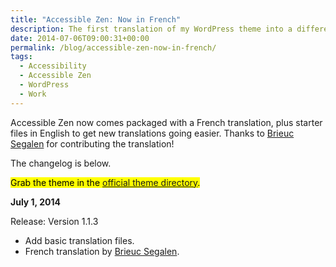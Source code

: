 ```yaml
---
title: "Accessible Zen: Now in French"
description: The first translation of my WordPress theme into a different language.
date: 2014-07-06T09:00:31+00:00
permalink: /blog/accessible-zen-now-in-french/
tags:
  - Accessibility
  - Accessible Zen
  - WordPress
  - Work
---
```


Accessible Zen now comes packaged with a French translation, plus starter files in English to get new translations going easier. Thanks to [Brieuc Segalen](http://briseg.com) for contributing the translation!

The changelog is below.

<mark>Grab the theme in the <a href="http://wordpress.org/themes/accessible-zen">official theme directory</a>.</mark>

**July 1, 2014**

Release: Version 1.1.3

- Add basic translation files.
- French translation by [Brieuc Segalen](http://briseg.com).
